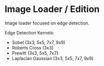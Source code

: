 Image Loader / Edition
==========

Image loader focused on edge detection.

Edge Detection Kernels:

* Sobel (3x3, 5x5, 7x7, 9x9)
* Roberts Cross (3x3)
* Prewitt (3x3, 5x5, 7x7)
* Laplacian Gaussian (3x3, 5x5, 7x7, 9x9)
